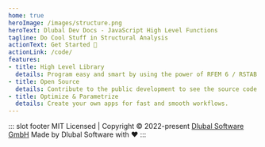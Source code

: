 ```yaml
---
home: true
heroImage: /images/structure.png
heroText: Dlubal Dev Docs - JavaScript High Level Functions
tagline: Do Cool Stuff in Structural Analysis
actionText: Get Started 🚀
actionLink: /code/
features:
- title: High Level Library
  details: Program easy and smart by using the power of RFEM 6 / RSTAB 9 / RSECTION 1 InApp scripting.
- title: Open Source
  details: Contribute to the public development to see the source code and learn from others.
- title: Optimize & Parametrize
  details: Create your own apps for fast and smooth workflows.
---
```


::: slot footer
MIT Licensed | Copyright © 2022-present [Dlubal Software GmbH](https://www.dlubal.com/en)
Made by Dlubal Software with ❤️
:::
